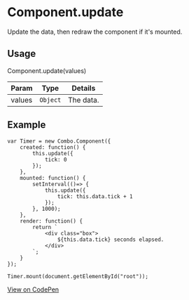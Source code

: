 # Component.update

Update the data, then redraw the component if it's mounted.

## Usage

Component.update(values)

| Param           | Type          | Details                       |
| --------------- | ------------- | ----------------------------- |
| values          | `Object`      | The data.                     |

## Example

	var Timer = new Combo.Component({
		created: function() {
			this.update({
				tick: 0
			});
		},
		mounted: function() {
			setInterval(()=> {
				this.update({
					tick: this.data.tick + 1
				});
			}, 1000);
		},
		render: function() {
			return `
				<div class="box">
					${this.data.tick} seconds elapsed.
				</div>
			`;
		}
	});

	Timer.mount(document.getElementById("root"));

[View on CodePen](https://codepen.io/combojs/pen/bYdYdK?editors=0010)